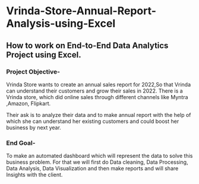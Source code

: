 # Vrinda-Store-Annual-Report-Analysis-using-Excel
## How to work on End-to-End Data Analytics Project using Excel.

### Project Objective-  
Vrinda Store wants to create an annual sales report for 2022,So that Vrinda can understand their customers and grow their sales in 2022. 
There is a Vrinda store, which did online sales through different channels like Myntra ,Amazon, Flipkart.

Their ask is to analyze their data and to make annual report with the help of which she can understand her existing customers and could boost her business by next year. 

 
### End Goal-
To  make an automated dashboard which will represent the data to solve this business problem.
For that we will first do Data cleaning, Data Processing, Data Analysis, Data Visualization and then make reports and will share Insights with the client. 




 

 

 
